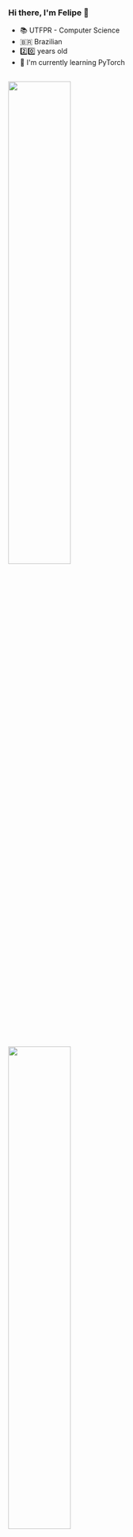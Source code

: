 ### Hi there, I'm Felipe 👋
- 📚 UTFPR - Computer Science
- 🇧🇷 Brazilian
- 2️⃣0️⃣ years old
- 🌱 I'm currently learning PyTorch

##

<div>
  <a href="https://github.com/felipe-mizidorio">
  <img width="50%" src="https://github-readme-streak-stats.herokuapp.com/?user=felipe-mizidorio&theme=tokyonight&hide_border=false">
  <img width="50%" src="https://github-readme-stats.vercel.app/api?username=felipe-mizidorio&show_icons=true&theme=tokyonight&include_all_commits=true&count_private=true"/>
  <img width="50%" src="https://github-readme-stats.vercel.app/api/top-langs/?username=felipe-mizidorio&layout=compact&langs_count=7&theme=tokyonight"/>
</div>

##

### Programing Languages
<div style="display: inline_block"><br>
  <img align="center" alt="Felipe-Java" height="30" width="40" src="https://cdn.jsdelivr.net/gh/devicons/devicon/icons/java/java-original.svg">
  <img align="center" alt="Felipe-Python" height="30" width="40" src="https://cdn.jsdelivr.net/gh/devicons/devicon/icons/python/python-original.svg">
  <img align="center" alt="Felipe-C" height="30" width="40" src="https://cdn.jsdelivr.net/gh/devicons/devicon/icons/c/c-original.svg">
  <img align="center" alt="Felipe-C++" height="30" width="40" src="https://cdn.jsdelivr.net/gh/devicons/devicon/icons/cplusplus/cplusplus-original.svg">
</div>

##

### Contact me
<div> 
  <a href="https://www.instagram.com/felipe_merenda/" target="_blank"><img src="https://img.shields.io/badge/-Instagram-%23E4405F?style=for-the-badge&logo=instagram&logoColor=white" target="_blank"></a>
  <a href = "mailto:felipemerenda1@gmail.com"><img src="https://img.shields.io/badge/Gmail-D14836?style=for-the-badge&logo=gmail&logoColor=white"></a>
  <a href="https://www.linkedin.com/in/felipe-merenda-izidorio/" target="_blank"><img src="https://img.shields.io/badge/-LinkedIn-%230077B5?style=for-the-badge&logo=linkedin&logoColor=white" target="_blank"></a> 
</div>
